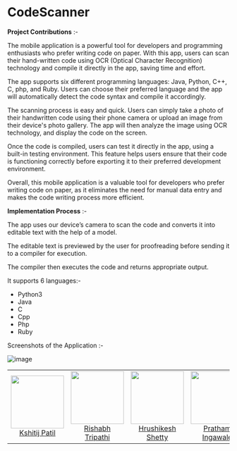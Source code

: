 # CodeScanner

**Project Contributions** :-

The mobile application is a powerful tool for developers and programming enthusiasts who prefer writing code on paper. With this app, users can scan their hand-written code using OCR (Optical Character Recognition) technology and compile it directly in the app, saving time and effort.

The app supports six different programming languages: Java, Python, C++, C, php, and Ruby. Users can choose their preferred language and the app will automatically detect the code syntax and compile it accordingly.

The scanning process is easy and quick. Users can simply take a photo of their handwritten code using their phone camera or upload an image from their device's photo gallery. The app will then analyze the image using OCR technology, and display the code on the screen.

Once the code is compiled, users can test it directly in the app, using a built-in testing environment. This feature helps users ensure that their code is functioning correctly before exporting it to their preferred development environment.

Overall, this mobile application is a valuable tool for developers who prefer writing code on paper, as it eliminates the need for manual data entry and makes the code writing process more efficient.

**Implementation Process** :-

The app uses our device’s camera to scan the code and converts it into editable text with the help of a model.

The editable text is previewed by the user for proofreading before sending it to a compiler for execution.

The compiler then executes the code and returns appropriate output.

It supports 6 languages:-

* Python3
* Java
* C
* Cpp
* Php
* Ruby

Screenshots of the Application :- 

![image](https://user-images.githubusercontent.com/91470808/220964546-f9bb6758-f23e-426b-9b1f-9d2561d9f351.png)


<table>
<tr>
<td align="center"> <img src="https://avatars.githubusercontent.com/u/91470808?v=4?s=100" width="120px;" alt=""/><br> <a href="https://github.com/kshitij01042002">Kshitij Patil</a></td>
<td align="center"> <img src="https://avatars.githubusercontent.com/u/86038495?v=4?s=100" width="120px;" alt=""/><br> <a href="https://github.com/Rishabh-Tripathi1">Rishabh Tripathi</a></td>
<td align="center"> <img src="https://avatars.githubusercontent.com/u/92155029?v=4?s=100" width="120px;" alt=""/><br> <a href="https://github.com/hrushikesh070902/">Hrushikesh Shetty</a></td>
<td align="center"> <img src="https://avatars.githubusercontent.com/u/94799826?v=4?s=100" width="120px;" alt=""/><br> <a href="https://github.com/PRATHAM-SPS">Pratham Ingawale</a></td>
</tr>
    
</table>
